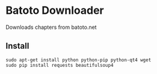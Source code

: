 Batoto Downloader
=================

Downloads chapters from batoto.net

Install
-------

    sudo apt-get install python python-pip python-qt4 wget
    sudo pip install requests beautifulsoup4
